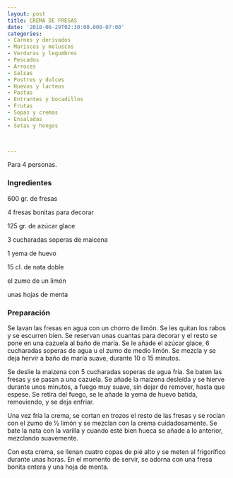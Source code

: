 ```yaml
---
layout: post
title: CREMA DE FRESAS
date: '2010-06-29T02:30:00.000-07:00'
categories:
- Carnes y derivados
- Mariscos y moluscos
- Verduras y legumbres
- Pescados
- Arroces
- Salsas
- Postres y dulces
- Huevos y lacteos
- Pastas
- Entrantes y bocadillos
- Frutas
- Sopas y cremas
- Ensaladas
- Setas y hongos
 


---
```


Para 4 personas.

<h3>Ingredientes</h3>

600 gr. de fresas

4 fresas bonitas para decorar

125 gr. de azúcar glace

3 cucharadas soperas de maicena

1 yema de huevo

15 cl. de nata doble

el zumo de un limón

unas hojas de menta

<h3>Preparación</h3>

Se lavan las fresas en agua con un chorro de limón. Se les quitan los rabos y se escurren bien. Se reservan unas cuantas para decorar y el resto se pone en una cazuela al baño de maría. Se le añade el azúcar glace, 6 cucharadas soperas de agua u el zumo de medio limón. Se mezcla y se deja hervir a baño de maría suave, durante 10 o 15 minutos.

Se deslíe la maizena con 5 cucharadas soperas de agua fría. Se baten las fresas y se pasan a una cazuela. Se añade la maizena desleída y se hierve durante unos minutos, a fuego muy suave, sin dejar de remover, hasta que espese. Se retira del fuego, se le añade la yema de huevo batida, removiendo, y se deja enfriar.

Una vez fría la crema, se cortan en trozos el resto de las fresas y se rocían con el zumo de &frac12; limón y se mezclan con la crema cuidadosamente. Se bate la nata con la varilla y cuando esté bien hueca se añade a lo anterior, mezclando suavemente.

Con esta crema, se llenan cuatro copas de pié alto y se meten al frigorífico durante unas horas. En el momento de servir, se adorna con una fresa bonita entera y una hoja de menta.

